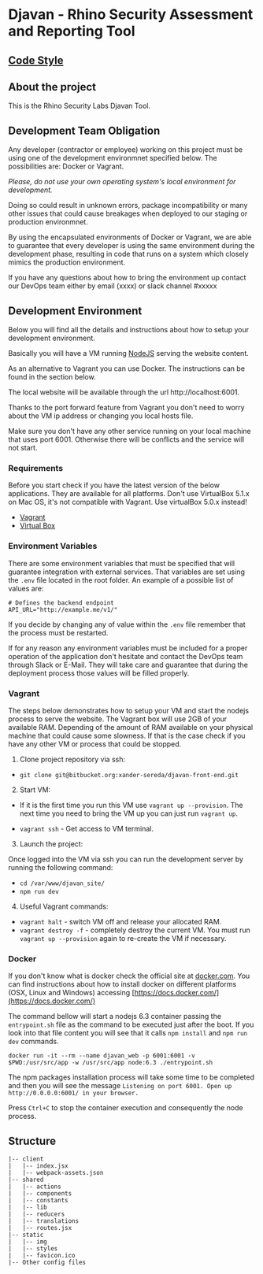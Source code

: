 # Djavan - Rhino Security Assessment and Reporting Tool

## [Code Style](wikis/home)

## About the project

This is the Rhino Security Labs Djavan Tool.

## Development Team Obligation

Any developer (contractor or employee) working on this project must be using one of the development environmnet specified below. The possibilities are: Docker or Vagrant.

*Please, do not use your own operating system's local environment for development.*

Doing so could result in unknown errors, package incompatibility or many other issues that could cause breakages when deployed to our staging or production environmnet.

By using the encapsulated environments of Docker or Vagrant, we are able to guarantee that every developer is using the same environment during the development phase, resulting in code that runs on a system which closely mimics the production environment.

If you have any questions about how to bring the environment up contact our DevOps team either by email (xxxx) or slack channel #xxxxx

## Development Environment

Below you will find all the details and instructions about how to setup your development environment.

Basically you will have a VM running [NodeJS](https://nodejs.org/) serving the website content.

As an alternative to Vagrant you can use Docker. The instructions can be found in the section below.

The local website will be available through the url http://localhost:6001.

Thanks to the port forward feature from Vagrant you don't need to worry about the VM ip address or changing you local hosts file.

Make sure you don't have any other service running on your local machine that uses port 6001. Otherwise there will be conflicts and the service will not start.

### Requirements

Before you start check if you have the latest version of the below applications. They are available for all platforms. Don't use VirtualBox 5.1.x on Mac OS, it's not compatible with Vagrant. Use virtualBox 5.0.x instead!

* [Vagrant](https://www.vagrantup.com)
* [Virtual Box](https://www.virtualbox.org/wiki/Downloads)

### Environment Variables

There are some environment variables that must be specified that will guarantee integration with external services. That variables are set using the `.env` file located in the root folder. An example of a possible list of values are:

```
# Defines the backend endpoint
API_URL="http://example.me/v1/"
```

If you decide by changing any of value within the `.env` file remember that the process must be restarted.

If for any reason any environment variables must be included for a proper operation of the application don't hesitate and contact the DevOps team through Slack or E-Mail. They will take care and guarantee that during the deployment process those values will be filled properly.

### Vagrant

The steps below demonstrates how to setup your VM and start the nodejs process to serve the website. The Vagrant box will use 2GB of your available RAM. Depending of the amount of RAM available on your physical machine that could cause some slowness. If that is the case check if you have any other VM or process that could be stopped.

1) Clone project repository via ssh:

 * `git clone git@bitbucket.org:xander-sereda/djavan-front-end.git`


2) Start VM:

* If it is the first time you run this VM use `vagrant up --provision`. The next time you need to bring the VM up you can just run `vagrant up`.

* `vagrant ssh` - Get access to VM terminal.


3) Launch the project:

Once logged into the VM via ssh you can run the development server by running the following command:

* `cd /var/www/djavan_site/`
* `npm run dev`


4) Useful Vagrant commands:

* `vagrant halt` - switch VM off and release your allocated RAM.
* `vagrant destroy -f` - completely destroy the current VM. You must run `vagrant up --provision` again to re-create the VM if necessary.


### Docker

If you don't know what is docker check the official site at [docker.com](https://www.docker.com/what-docker). You can find instructions about how to install docker on different platforms (OSX, Linux and Windows) accessing [https://docs.docker.com/](https://docs.docker.com/)

The command bellow will start a nodejs 6.3 container passing the `entrypoint.sh` file as the command to be executed just after the boot. If you look into that file content you will see that it calls `npm install` and `npm run dev` commands.

`docker run -it --rm --name djavan_web -p 6001:6001 -v $PWD:/usr/src/app -w /usr/src/app node:6.3 ./entrypoint.sh`

The npm packages installation process will take some time to be completed and then you will see the message `Listening on port 6001. Open up http://0.0.0.0:6001/ in your browser.`

Press `Ctrl+C` to stop the container execution and consequently the node process.


Structure
---------

```
|-- client
|   |-- index.jsx
|   |-- webpack-assets.json
|-- shared
|   |-- actions
|   |-- components
|   |-- constants
|   |-- lib
|   |-- reducers
|   |-- translations
|   |-- routes.jsx
|-- static
|   |-- img
|   |-- styles
|   |-- favicon.ico
|-- Other config files
```
